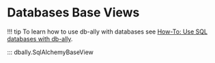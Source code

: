# Databases Base Views

!!! tip
    To learn how to use db-ally with databases see [How-To: Use SQL databases with db-ally](../../how-to/sql_views.md).


::: dbally.SqlAlchemyBaseView